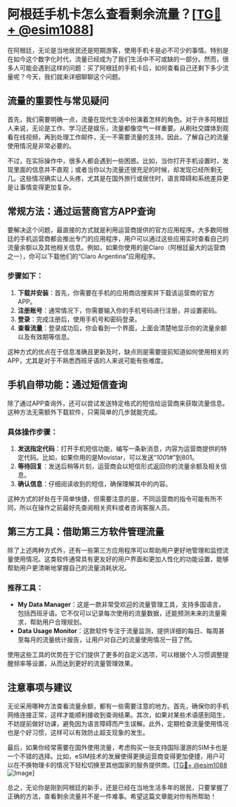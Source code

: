 # 阿根廷手机卡怎么查看剩余流量？[[TG💪+ @esim1088](https://t.me/s/esim1088)]

在阿根廷，无论是当地居民还是短期游客，使用手机卡是必不可少的事情。特别是在如今这个数字化时代，流量已经成为了我们生活中不可或缺的一部分。然而，很多人可能会遇到这样的问题：买了阿根廷的手机卡后，如何查看自己还剩下多少流量呢？今天，我们就来详细聊聊这个问题。

## 流量的重要性与常见疑问

首先，我们需要明确一点，流量在现代生活中扮演着怎样的角色。对于许多阿根廷人来说，无论是工作、学习还是娱乐，流量都像空气一样重要。从刷社交媒体到观看在线视频，再到处理工作邮件，无一不需要流量的支持。因此，了解自己的流量使用情况是非常必要的。

不过，在实际操作中，很多人都会遇到一些困惑。比如，当你打开手机设置时，发现里面的信息并不直观；或者当你以为流量还很充足的时候，却发现已经所剩无几。这些情况确实让人头疼，尤其是在国外旅行或居住时，语言障碍和系统差异更是让事情变得更加复杂。

## 常规方法：通过运营商官方APP查询

要解决这个问题，最直接的方式就是利用运营商提供的官方应用程序。大多数阿根廷的手机运营商都会推出专门的应用程序，用户可以通过这些应用实时查看自己的流量余额以及其他相关信息。例如，如果你使用的是Claro（阿根廷最大的运营商之一），你可以下载他们的“Claro Argentina”应用程序。

### 步骤如下：
1. **下载并安装**：首先，你需要在手机的应用商店搜索并下载该运营商的官方APP。
2. **注册账号**：通常情况下，你需要输入你的手机号码进行注册，并设置密码。
3. **登录**：完成注册后，使用手机号和密码登录。
4. **查看流量**：登录成功后，你会看到一个界面，上面会清楚地显示你的流量余额以及有效期等信息。

这种方式的优点在于信息准确且更新及时，缺点则是需要提前知道如何使用相关的APP，尤其是对于不熟悉西班牙语的人来说可能有些难度。

## 手机自带功能：通过短信查询

除了通过APP查询外，还可以尝试发送特定格式的短信给运营商来获取流量信息。这种方法无需额外下载软件，只需简单的几步就能完成。

### 具体操作步骤：
1. **发送指定代码**：打开手机短信功能，编写一条新消息，内容为运营商提供的特定代码。比如，如果你用的是Movistar，可以发送“*100*1#”到801。
2. **等待回复**：发送后稍等片刻，运营商会以短信形式返回你的流量余额及相关信息。
3. **确认信息**：仔细阅读收到的短信，确保理解其中的内容。

这种方式的好处在于简单快捷，但需要注意的是，不同运营商的指令可能有所不同，所以在操作之前最好先查阅相关资料或者咨询客服人员。

## 第三方工具：借助第三方软件管理流量

除了上述两种方式外，还有一些第三方应用程序可以帮助用户更好地管理和监控流量使用情况。这类软件通常具有更友好的用户界面和更加人性化的功能设置，能够帮助用户更清晰地掌握自己的流量消耗状况。

### 推荐工具：
- **My Data Manager**：这是一款非常受欢迎的流量管理工具，支持多国语言，包括西班牙语。它不仅可以记录每次使用的流量数据，还能预测未来的流量需求，帮助用户合理规划。
- **Data Usage Monitor**：这款软件专注于流量监测，提供详细的每日、每周甚至每月的流量统计报告，让用户对自己的流量使用情况一目了然。

使用这些工具的优势在于它们提供了更多的自定义选项，可以根据个人习惯调整提醒频率等设置，从而达到更好的流量管理效果。

## 注意事项与建议

无论采用哪种方法查看流量余额，都有一些需要注意的地方。首先，确保你的手机网络连接正常，这样才能顺利接收到查询结果。其次，如果对某些术语感到陌生，不妨提前做好功课，避免因为语言障碍而产生误解。此外，定期检查流量使用情况也是个好习惯，这样可以有效防止超支现象的发生。

最后，如果你经常需要在国外使用流量，考虑购买一张支持国际漫游的SIM卡也是一个不错的选择。比如，eSIM技术的发展使得更换运营商变得更加便捷，用户可以在不换物理卡的情况下轻松切换至其他国家的服务提供商。[[TG💪+ @esim1088](https://t.me/s/esim1088) ![Image](https://i.postimg.cc/4NQfJmqS/Snipaste-2025-05-13-00-14-12.png)]

总之，无论你是刚到阿根廷的新手，还是已经在当地生活多年的居民，只要掌握了正确的方法，查看剩余流量并不是一件难事。希望这篇文章能对你有所帮助！